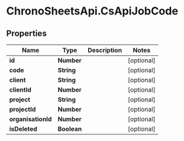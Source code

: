 # ChronoSheetsApi.CsApiJobCode

## Properties
Name | Type | Description | Notes
------------ | ------------- | ------------- | -------------
**id** | **Number** |  | [optional] 
**code** | **String** |  | [optional] 
**client** | **String** |  | [optional] 
**clientId** | **Number** |  | [optional] 
**project** | **String** |  | [optional] 
**projectId** | **Number** |  | [optional] 
**organisationId** | **Number** |  | [optional] 
**isDeleted** | **Boolean** |  | [optional] 


